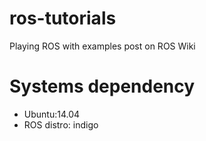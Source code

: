 # ros-tutorials
Playing ROS with examples post on ROS Wiki

# Systems dependency
- Ubuntu:14.04
- ROS distro: indigo
